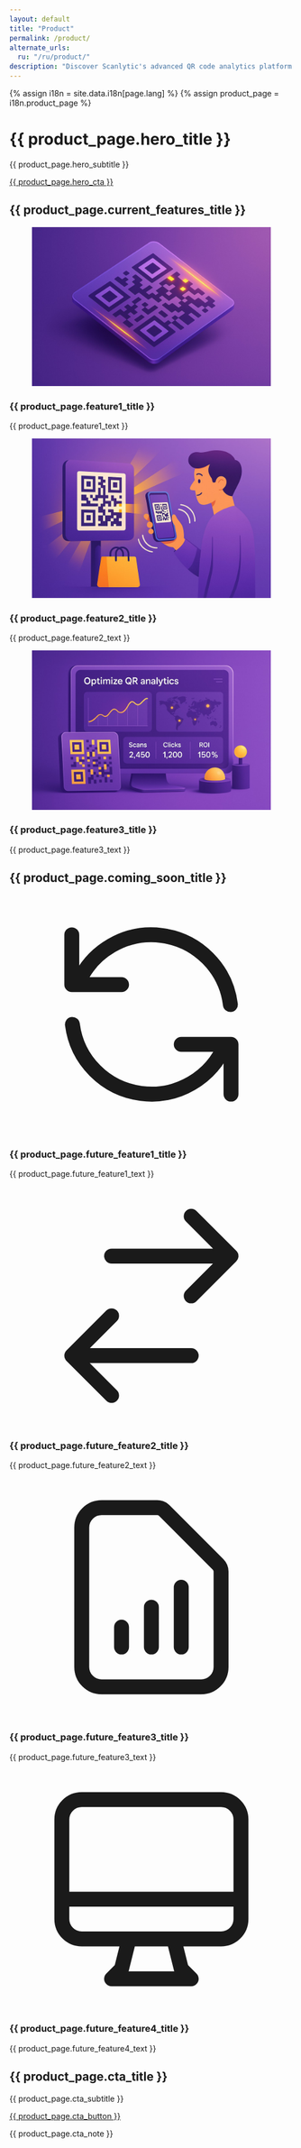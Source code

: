 ```yaml
---
layout: default
title: "Product"
permalink: /product/
alternate_urls:
  ru: "/ru/product/"
description: "Discover Scanlytic's advanced QR code analytics platform. Track scans, analyze user behavior, create dynamic QR codes, and optimize your marketing campaigns with real-time insights."
---
```


{% assign i18n = site.data.i18n[page.lang] %}
{% assign product_page = i18n.product_page %}

<script type="application/ld+json">
{
  "@context": "https://schema.org",
  "@type": "WebPage",
  "name": "{{ product_page.seo_name }}",
  "description": "{{ product_page.seo_description }}",
  "inLanguage": "{{ page.lang }}",
  "isPartOf": {
    "@type": "WebSite",
    "name": "{{ site.title }}",
    "url": "{{ site.url }}"
  }
}
</script>

<div class="container mx-auto px-4 lg:px-8 py-12 animate-fadeIn">
  <!-- Hero section -->
  <div class="hero bg-gradient-to-b from-base-300/70 to-base-200 rounded-box mb-16 py-20">
    <div class="hero-content text-center">
      <div class="max-w-2xl">
        <h1 class="text-4xl font-bold mb-6">{{ product_page.hero_title }}</h1>
        <p class="text-lg opacity-80 mb-6">{{ product_page.hero_subtitle }}</p>
        <a href="https://forms.gle/MoJ3yz7AmMFo9Fq66" class="btn btn-accent btn-lg pulse-cta">{{ product_page.hero_cta }}</a>
      </div>
    </div>
  </div>

  <!-- Current features section -->
  <section class="mb-16">
    <h2 class="text-3xl font-bold text-center mb-8">{{ product_page.current_features_title }}</h2>
    <div class="grid gap-8 sm:grid-cols-2 lg:grid-cols-3">
      <div class="card glass shadow-lg hover:-translate-y-1 transition-transform duration-300">
        <figure class="px-6 pt-6">
          <img src="/img/create-step.jpg" alt="QR Code Generator" class="rounded-xl shadow-lg object-cover w-full h-48">
        </figure>
        <div class="card-body">
          <h3 class="card-title">{{ product_page.feature1_title }}</h3>
          <p>{{ product_page.feature1_text }}</p>
        </div>
      </div>
      <div class="card glass shadow-lg hover:-translate-y-1 transition-transform duration-300">
        <figure class="px-6 pt-6">
          <img src="/img/share-step.jpg" alt="Branded Links" class="rounded-xl shadow-lg object-cover w-full h-48">
        </figure>
        <div class="card-body">
          <h3 class="card-title">{{ product_page.feature2_title }}</h3>
          <p>{{ product_page.feature2_text }}</p>
        </div>
      </div>
      <div class="card glass shadow-lg hover:-translate-y-1 transition-transform duration-300">
        <figure class="px-6 pt-6">
          <img src="/img/improve-step.jpg" alt="Analytics Dashboard" class="rounded-xl shadow-lg object-cover w-full h-48">
        </figure>
        <div class="card-body">
          <h3 class="card-title">{{ product_page.feature3_title }}</h3>
          <p>{{ product_page.feature3_text }}</p>
        </div>
      </div>
    </div>
  </section>

  <!-- Coming soon features -->
  <section class="mb-16 bg-base-200/50 py-16 px-4 rounded-box">
    <h2 class="text-3xl font-bold text-center mb-8">{{ product_page.coming_soon_title }}</h2>
    <div class="grid gap-8 sm:grid-cols-2 lg:grid-cols-3">
      <div class="card glass shadow-lg hover:-translate-y-1 transition-transform duration-300">
        <figure class="px-6 pt-6">
          <div class="bg-gradient-to-br from-primary/20 to-secondary/20 rounded-xl h-48 flex items-center justify-center">
            <svg xmlns="http://www.w3.org/2000/svg" class="h-24 w-24 opacity-60" fill="none" viewBox="0 0 24 24" stroke="currentColor">
              <path stroke-linecap="round" stroke-linejoin="round" stroke-width="1.5" d="M4 4v5h.582m15.356 2A8.001 8.001 0 004.582 9m0 0H9m11 11v-5h-.581m0 0a8.003 8.003 0 01-15.357-2m15.357 2H15" />
            </svg>
          </div>
        </figure>
        <div class="card-body">
          <h3 class="card-title">{{ product_page.future_feature1_title }}</h3>
          <p>{{ product_page.future_feature1_text }}</p>
        </div>
      </div>
      <div class="card glass shadow-lg hover:-translate-y-1 transition-transform duration-300">
        <figure class="px-6 pt-6">
          <div class="bg-gradient-to-br from-secondary/20 to-accent/20 rounded-xl h-48 flex items-center justify-center">
            <svg xmlns="http://www.w3.org/2000/svg" class="h-24 w-24 opacity-60" fill="none" viewBox="0 0 24 24" stroke="currentColor">
              <path stroke-linecap="round" stroke-linejoin="round" stroke-width="1.5" d="M8 7h12m0 0l-4-4m4 4l-4 4m0 6H4m0 0l4 4m-4-4l4-4" />
            </svg>
          </div>
        </figure>
        <div class="card-body">
          <h3 class="card-title">{{ product_page.future_feature2_title }}</h3>
          <p>{{ product_page.future_feature2_text }}</p>
        </div>
      </div>
      <div class="card glass shadow-lg hover:-translate-y-1 transition-transform duration-300">
        <figure class="px-6 pt-6">
          <div class="bg-gradient-to-br from-accent/20 to-primary/20 rounded-xl h-48 flex items-center justify-center">
            <svg xmlns="http://www.w3.org/2000/svg" class="h-24 w-24 opacity-60" fill="none" viewBox="0 0 24 24" stroke="currentColor">
              <path stroke-linecap="round" stroke-linejoin="round" stroke-width="1.5" d="M9 17v-2m3 2v-4m3 4v-6m2 10H7a2 2 0 01-2-2V5a2 2 0 012-2h5.586a1 1 0 01.707.293l5.414 5.414a1 1 0 01.293.707V19a2 2 0 01-2 2z" />
            </svg>
          </div>
        </figure>
        <div class="card-body">
          <h3 class="card-title">{{ product_page.future_feature3_title }}</h3>
          <p>{{ product_page.future_feature3_text }}</p>
        </div>
      </div>
      <div class="card glass shadow-lg hover:-translate-y-1 transition-transform duration-300 sm:col-span-2 lg:col-span-1">
        <figure class="px-6 pt-6">
          <div class="bg-gradient-to-br from-primary/20 to-accent/20 rounded-xl h-48 flex items-center justify-center">
            <svg xmlns="http://www.w3.org/2000/svg" class="h-24 w-24 opacity-60" fill="none" viewBox="0 0 24 24" stroke="currentColor">
              <path stroke-linecap="round" stroke-linejoin="round" stroke-width="1.5" d="M9.75 17L9 20l-1 1h8l-1-1-.75-3M3 13h18M5 17h14a2 2 0 002-2V5a2 2 0 00-2-2H5a2 2 0 00-2 2v10a2 2 0 002 2z" />
            </svg>
          </div>
        </figure>
        <div class="card-body">
          <h3 class="card-title">{{ product_page.future_feature4_title }}</h3>
          <p>{{ product_page.future_feature4_text }}</p>
        </div>
      </div>
    </div>
  </section>

  <!-- CTA section -->
  <section class="py-20 text-center bg-gradient-to-b from-secondary/10 via-primary/5 to-base-100 rounded-box">
    <h2 class="text-3xl font-bold mb-6">{{ product_page.cta_title }}</h2>
    <p class="max-w-lg mx-auto mb-10">{{ product_page.cta_subtitle }}</p>
    <div class="text-center">
      <a href="https://forms.gle/MoJ3yz7AmMFo9Fq66" class="btn btn-accent btn-lg shadow-lg hover:shadow-xl transition-all pulse-cta">{{ product_page.cta_button }}</a>
    </div>
    <p class="mt-6 text-sm opacity-70">{{ product_page.cta_note }}</p>
  </section>
</div>

<script>
/* fade-in animation */
document.addEventListener('DOMContentLoaded', function() {
  const io = new IntersectionObserver(entries => entries.forEach(entry => {
    if (entry.isIntersecting) {
      entry.target.classList.add('animate-fadeIn');
      io.unobserve(entry.target);
    }
  }), {threshold: 0.2});
  
  document.querySelectorAll('.card, section h2').forEach(el => io.observe(el));
});
</script>
